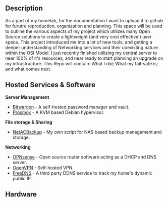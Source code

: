 ## Description

As a part of my homelab, for the documentation I want to upload it to github for furutre reproduction, organization and planning. This space will be used to outline the various aspects of my project which utilizes many Open Source solutions to create a lightweight (and very cost effective!) user space. This project introduced me into a lot of new tools, and getting a deeper understanding of Networking services and their coexisting nature within the OSI Model. I just recently finished utilizing my central server to near 100% of it's resources, and near ready to start planning an upgrade on my infrastructure. This Repo will contain: What I did; What my fail-safe is; and what comes next.

## Hosted Services & Software

**Server Management**

* [Bitwarden](https://github.com/bitwarden/server) - A self-hosted password manager and vault.
* [Proxmox](https://www.proxmox.com/en/) - A KVM based Debian hypervisor.

**File storage & Sharing**

* [NetACBackup](https://github.com/allenc125789/NetACBackup.sh) - My own script for NAS based backup management and storage.

**Networking**

* [OPNsense](https://opnsense.org/) - Open source router software acting as a DHCP and DNS server.
* [OpenVPN](https://github.com/OpenVPN/openvpn) - Self-hosted VPN.
* [FreeDNS](https://freedns.afraid.org) - A third party DDNS service to track my home's dynamic public IP.

## Hardware





